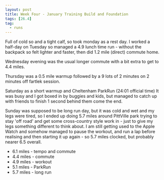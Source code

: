 ```yaml
---
layout: post
title: Week Four - January Training Build and Foundation
tags: [26.4]
tag:
  - runs
---
```


Full of cold so and a tight calf, so took monday as a rest day. I worked a half-day on Tuesday so managed a 4.9 lunch time run - without the backpack so felt lighter and faster, then did 1.2 mile (direct) commute home.

Wednesday evening was the usual longer commute with a bit extra to get to 4.4 miles.

Thursday was a 0.5 mile warmup followed by a 9 lots of 2 minutes on 2 minutes off fartlek session.

Saturday as a short warmup and Cheltenham ParkRun (24:01 official time) It was busy and I got boxed in by buggies and kids, but managed to catch up with friends to finish 1 second behind them come the end.

Sunday was supposed to be long run day, but it was cold and wet and my legs were tired, so I ended up doing 5.7 miles around PittVille park trying to stay 'off road' and get some cross-country style work in - just to give my legs something different to think about.
I am still getting used to the Apple Watch and somehow managed to pause the workout, and run a lap before realising and then starting it up again - so 5.7 miles clocked, but probably nearer 6.5 overall.

* 6.1 miles - tempo and commute
* 4.4 miles - commute
* 4.9 miles - workout
* 5.1 miles - ParkRun
* 5.7 miles - long run
